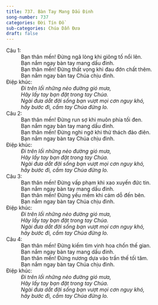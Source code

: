 ```yaml
---
title: 737. Bàn Tay Mang Dấu Đinh
song-number: 737
categories: Đời Tín Đồ
sub-categories: Chúa Dẫn Đưa
draft: false
---
```

<dl><dt>Câu 1:</dt><dd data-verse="1">Bạn thân mến! Đừng ngã lòng khi giông tố nổi lên. <br/>Bạn nắm ngay bàn tay mang dấu đinh. <br/>Bạn thân mến! Đừng thất vọng khi đau đớn chất thêm. <br/>Bạn nắm ngay bàn tay Chúa chịu đinh. </dd><dt>Điệp khúc:</dt><dd data-chorus="1"><em>Đi trên lối những nẻo đường gió mưa, <br/>Hãy lấy tay bạn đặt trong tay Chúa. <br/>Ngài đưa dắt đời sống bạn vượt mọi cơn nguy khó, <br/>hãy bước đi, cầm tay Chúa đừng lo. </em></dd><dt>Câu 2:</dt><dd data-verse="2">Bạn thân mến! Đừng run sợ khi muôn phía tối đen. <br/>Bạn nắm ngay bàn tay mang dấu đinh. <br/>Bạn thân mến! Đừng nghi ngờ khi thử thách đảo điên. <br/>Bạn nắm ngay bàn tay Chúa chịu đinh. </dd><dt>Điệp khúc:</dt><dd data-chorus="1"><em>Đi trên lối những nẻo đường gió mưa, <br/>Hãy lấy tay bạn đặt trong tay Chúa. <br/>Ngài đưa dắt đời sống bạn vượt mọi cơn nguy khó, <br/>hãy bước đi, cầm tay Chúa đừng lo. </em></dd><dt>Câu 3:</dt><dd data-verse="3">Bạn thân mến! Đừng vấp phạm khi xao xuyến đức tin. <br/>Bạn nắm ngay bàn tay mang dấu đinh. <br/>Bạn thân mến! Đừng yếu mềm khi cám dỗ đến bên. <br/>Bạn nắm ngay bàn tay Chúa chịu đinh. </dd><dt>Điệp khúc:</dt><dd data-chorus="1"><em>Đi trên lối những nẻo đường gió mưa, <br/>Hãy lấy tay bạn đặt trong tay Chúa. <br/>Ngài đưa dắt đời sống bạn vượt mọi cơn nguy khó, <br/>hãy bước đi, cầm tay Chúa đừng lo. </em></dd><dt>Câu 4:</dt><dd data-verse="4">Bạn thân mến! Đừng kiếm tìm vinh hoa chốn thế gian. <br/>Bạn nắm ngay bàn tay mang dấu đinh. <br/>Bạn thân mến! Đừng nương dựa vào trần thế tối tăm. <br/>Bạn nắm ngay bàn tay Chúa chịu đinh. </dd><dt>Điệp khúc:</dt><dd data-chorus="1"><em>Đi trên lối những nẻo đường gió mưa, <br/>Hãy lấy tay bạn đặt trong tay Chúa. <br/>Ngài đưa dắt đời sống bạn vượt mọi cơn nguy khó, <br/>hãy bước đi, cầm tay Chúa đừng lo. </em></dd></dl>